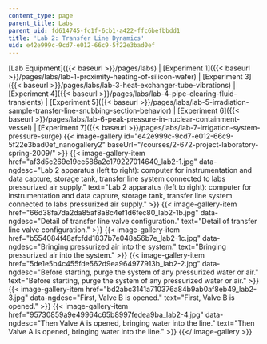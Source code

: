 ```yaml
---
content_type: page
parent_title: Labs
parent_uid: fd614745-fc1f-6cb1-a422-ffc6befbbdd1
title: 'Lab 2: Transfer Line Dynamics'
uid: e42e999c-9cd7-e012-66c9-5f22e3bad0ef
---
```


[Lab Equipment]({{< baseurl >}}/pages/labs) | [Experiment 1]({{< baseurl >}}/pages/labs/lab-1-proximity-heating-of-silicon-wafer) | [Experiment 3]({{< baseurl >}}/pages/labs/lab-3-heat-exchanger-tube-vibrations) | [Experiment 4]({{< baseurl >}}/pages/labs/lab-4-pipe-clearing-fluid-transients) | [Experiment 5]({{< baseurl >}}/pages/labs/lab-5-irradiation-sample-transfer-line-snubbing-section-behavior) | [Experiment 6]({{< baseurl >}}/pages/labs/lab-6-peak-pressure-in-nuclear-containment-vessel) | [Experiment 7]({{< baseurl >}}/pages/labs/lab-7-irrigation-system-pressure-surge)
{{< image-gallery id="e42e999c-9cd7-e012-66c9-5f22e3bad0ef_nanogallery2" baseUrl="/courses/2-672-project-laboratory-spring-2009/" >}}
{{< image-gallery-item href="af3d5c269e19ee588a2c179227014640_lab2-1.jpg" data-ngdesc="Lab 2 apparatus (left to right): computer for instrumentation and data capture, storage tank, transfer line system connected to labs pressurized air supply." text="Lab 2 apparatus (left to right): computer for instrumentation and data capture, storage tank, transfer line system connected to labs pressurized air supply." >}}
{{< image-gallery-item href="66d38fa7da2da85af8a8c4ef1d6fec80_lab2-1b.jpg" data-ngdesc="Detail of transfer line valve configuration." text="Detail of transfer line valve configuration." >}}
{{< image-gallery-item href="b554084f48afcfdd1837b7e048a56b7e_lab2-1c.jpg" data-ngdesc="Bringing pressurized air into the system." text="Bringing pressurized air into the system." >}}
{{< image-gallery-item href="5de1e5b4c455fde562d9ea964977913b_lab2-2.jpg" data-ngdesc="Before starting, purge the system of any pressurized water or air." text="Before starting, purge the system of any pressurized water or air." >}}
{{< image-gallery-item href="bd2abc3141a710376a84b9ab0af8eb49_lab2-3.jpg" data-ngdesc="First, Valve B is opened." text="First, Valve B is opened." >}}
{{< image-gallery-item href="95730859a9e49964c65b8997fedea9ba_lab2-4.jpg" data-ngdesc="Then Valve A is opened, bringing water into the line." text="Then Valve A is opened, bringing water into the line." >}}
{{</ image-gallery >}}